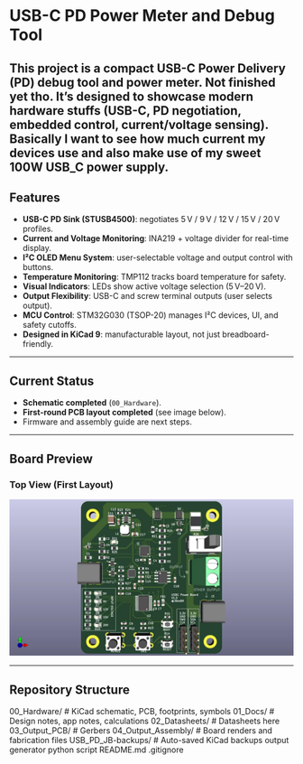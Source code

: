 # USB-C PD Power Meter and Debug Tool

This project is a compact USB-C Power Delivery (PD) debug tool and power meter. **Not finished yet tho.**
It’s designed to showcase modern hardware stuffs (USB-C, PD negotiation, embedded control, current/voltage sensing). Basically I want to see how much current my devices use and also make use of my sweet 100W USB_C power supply.
---

## Features

- **USB-C PD Sink (STUSB4500)**: negotiates 5 V / 9 V / 12 V / 15 V / 20 V profiles.  
- **Current and Voltage Monitoring**: INA219 + voltage divider for real-time display.  
- **I²C OLED Menu System**: user-selectable voltage and output control with buttons.  
- **Temperature Monitoring**: TMP112 tracks board temperature for safety.  
- **Visual Indicators**: LEDs show active voltage selection (5 V–20 V).  
- **Output Flexibility**: USB-C and screw terminal outputs (user selects output).  
- **MCU Control**: STM32G030 (TSOP-20) manages I²C devices, UI, and safety cutoffs.  
- **Designed in KiCad 9**: manufacturable layout, not just breadboard-friendly.

---

## Current Status

- **Schematic completed** (`00_Hardware`).  
- **First-round PCB layout completed** (see image below).  
- Firmware and assembly guide are next steps.

---

## Board Preview

### Top View (First Layout)
![Board Top](04_Output_Assembly/USB_PD_JB.jpg)

---

## Repository Structure
00_Hardware/ # KiCad schematic, PCB, footprints, symbols
01_Docs/ # Design notes, app notes, calculations
02_Datasheets/ # Datasheets here
03_Output_PCB/ # Gerbers
04_Output_Assembly/ # Board renders and fabrication files
USB_PD_JB-backups/ # Auto-saved KiCad backups
output generator python script
README.md
.gitignore

